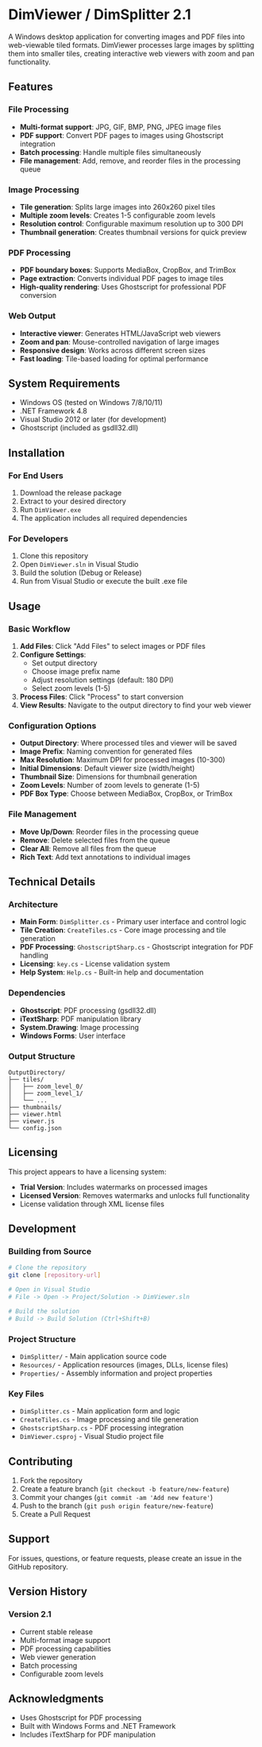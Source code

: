 # DimViewer / DimSplitter 2.1

A Windows desktop application for converting images and PDF files into web-viewable tiled formats. DimViewer processes large images by splitting them into smaller tiles, creating interactive web viewers with zoom and pan functionality.

## Features

### File Processing
- **Multi-format support**: JPG, GIF, BMP, PNG, JPEG image files
- **PDF support**: Convert PDF pages to images using Ghostscript integration
- **Batch processing**: Handle multiple files simultaneously
- **File management**: Add, remove, and reorder files in the processing queue

### Image Processing
- **Tile generation**: Splits large images into 260x260 pixel tiles
- **Multiple zoom levels**: Creates 1-5 configurable zoom levels
- **Resolution control**: Configurable maximum resolution up to 300 DPI
- **Thumbnail generation**: Creates thumbnail versions for quick preview

### PDF Processing
- **PDF boundary boxes**: Supports MediaBox, CropBox, and TrimBox
- **Page extraction**: Converts individual PDF pages to image tiles
- **High-quality rendering**: Uses Ghostscript for professional PDF conversion

### Web Output
- **Interactive viewer**: Generates HTML/JavaScript web viewers
- **Zoom and pan**: Mouse-controlled navigation of large images
- **Responsive design**: Works across different screen sizes
- **Fast loading**: Tile-based loading for optimal performance

## System Requirements

- Windows OS (tested on Windows 7/8/10/11)
- .NET Framework 4.8
- Visual Studio 2012 or later (for development)
- Ghostscript (included as gsdll32.dll)

## Installation

### For End Users
1. Download the release package
2. Extract to your desired directory
3. Run `DimViewer.exe`
4. The application includes all required dependencies

### For Developers
1. Clone this repository
2. Open `DimViewer.sln` in Visual Studio
3. Build the solution (Debug or Release)
4. Run from Visual Studio or execute the built .exe file

## Usage

### Basic Workflow
1. **Add Files**: Click "Add Files" to select images or PDF files
2. **Configure Settings**:
   - Set output directory
   - Choose image prefix name
   - Adjust resolution settings (default: 180 DPI)
   - Select zoom levels (1-5)
3. **Process Files**: Click "Process" to start conversion
4. **View Results**: Navigate to the output directory to find your web viewer

### Configuration Options
- **Output Directory**: Where processed tiles and viewer will be saved
- **Image Prefix**: Naming convention for generated files
- **Max Resolution**: Maximum DPI for processed images (10-300)
- **Initial Dimensions**: Default viewer size (width/height)
- **Thumbnail Size**: Dimensions for thumbnail generation
- **Zoom Levels**: Number of zoom levels to generate (1-5)
- **PDF Box Type**: Choose between MediaBox, CropBox, or TrimBox

### File Management
- **Move Up/Down**: Reorder files in the processing queue
- **Remove**: Delete selected files from the queue
- **Clear All**: Remove all files from the queue
- **Rich Text**: Add text annotations to individual images

## Technical Details

### Architecture
- **Main Form**: `DimSplitter.cs` - Primary user interface and control logic
- **Tile Creation**: `CreateTiles.cs` - Core image processing and tile generation
- **PDF Processing**: `GhostscriptSharp.cs` - Ghostscript integration for PDF handling
- **Licensing**: `key.cs` - License validation system
- **Help System**: `Help.cs` - Built-in help and documentation

### Dependencies
- **Ghostscript**: PDF processing (gsdll32.dll)
- **iTextSharp**: PDF manipulation library
- **System.Drawing**: Image processing
- **Windows Forms**: User interface

### Output Structure
```
OutputDirectory/
├── tiles/
│   ├── zoom_level_0/
│   ├── zoom_level_1/
│   └── ...
├── thumbnails/
├── viewer.html
├── viewer.js
└── config.json
```

## Licensing

This project appears to have a licensing system:
- **Trial Version**: Includes watermarks on processed images
- **Licensed Version**: Removes watermarks and unlocks full functionality
- License validation through XML license files

## Development

### Building from Source
```bash
# Clone the repository
git clone [repository-url]

# Open in Visual Studio
# File -> Open -> Project/Solution -> DimViewer.sln

# Build the solution
# Build -> Build Solution (Ctrl+Shift+B)
```

### Project Structure
- `DimSplitter/` - Main application source code
- `Resources/` - Application resources (images, DLLs, license files)
- `Properties/` - Assembly information and project properties

### Key Files
- `DimSplitter.cs` - Main application form and logic
- `CreateTiles.cs` - Image processing and tile generation
- `GhostscriptSharp.cs` - PDF processing integration
- `DimViewer.csproj` - Visual Studio project file

## Contributing

1. Fork the repository
2. Create a feature branch (`git checkout -b feature/new-feature`)
3. Commit your changes (`git commit -am 'Add new feature'`)
4. Push to the branch (`git push origin feature/new-feature`)
5. Create a Pull Request

## Support

For issues, questions, or feature requests, please create an issue in the GitHub repository.

## Version History

### Version 2.1
- Current stable release
- Multi-format image support
- PDF processing capabilities
- Web viewer generation
- Batch processing
- Configurable zoom levels

## Acknowledgments

- Uses Ghostscript for PDF processing
- Built with Windows Forms and .NET Framework
- Includes iTextSharp for PDF manipulation